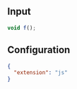 
## Input
```javascript input
void f();
```

## Configuration
```json configuration
{
  "extension": "js"
}
```
